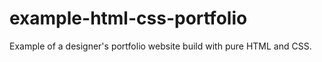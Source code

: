 # example-html-css-portfolio
Example of a designer's portfolio website build with pure HTML and CSS.
